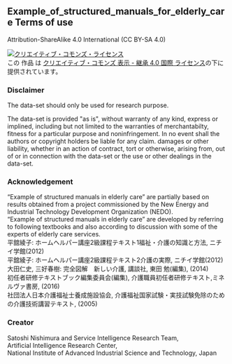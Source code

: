 ## Example_of_structured_manuals_for_elderly_care  Terms of use

Attribution-ShareAlike 4.0 International (CC BY-SA 4.0) 

<a rel="license" href="http://creativecommons.org/licenses/by-sa/4.0/"><img alt="クリエイティブ・コモンズ・ライセンス" style="border-width:0" src="https://i.creativecommons.org/l/by-sa/4.0/88x31.png" /></a><br />この 作品 は <a rel="license" href="http://creativecommons.org/licenses/by-sa/4.0/">クリエイティブ・コモンズ 表示 - 継承 4.0 国際 ライセンス</a>の下に提供されています。

### Disclaimer
The data-set should only be used for research purpose. 

The data-set is provided "as is", without warranty of any kind, express or implined, including but not limited to the warranties of merchantabilty, fitness for a particular purpose and noninfringement. In no event shall the authors or copyright holders be liable for any claim. damages or other liability, whether in an action of contract, tort or otherwise, arising from, out of or in connection with the data-set or the use or other dealings in the data-set.

### Acknowledgement
“Example of structured manuals in elderly care” are partially based on results obtained from a project commissioned by the New Energy and Industrial Technology Development Organization (NEDO).  
“Example of structured manuals in elderly care” are developed by referring to following textbooks and also according to discussion with some of the experts of elderly care services.   
  平舘綾子: ホームヘルパー講座2級課程テキスト1福祉・介護の知識と方法, ニチイ学館(2012)  
  平舘綾子: ホームヘルパー講座2級課程テキスト2介護の実際, ニチイ学館(2012)  
  大田仁史, 三好春樹: 完全図解　新しい介護, 講談社, 東田 勉(編集), (2014)  
  初任者研修テキストブック編集委員会(編集), 介護職員初任者研修テキスト,ミネルヴァ書房, (2016)  
  社団法人日本介護福祉士養成施設協会, 介護福祉国家試験・実技試験免除のための介護技術講習テキスト, (2005)  

### Creator
Satoshi Nishimura and Service Intelligence Research Team,  
Artificial Intelligence Research Center,  
National Institute of Advanced Industrial Science and Technology, Japan

